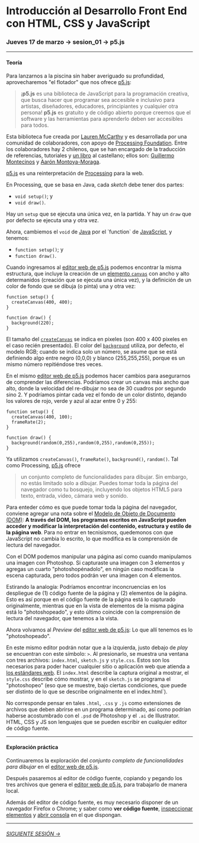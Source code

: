 # Introducción al Desarrollo Front End con HTML, CSS y JavaScript

### Jueves 17 de marzo → sesion_01 → p5.js

- - - - - - - - 

#### Teoría

Para lanzarnos a la piscina sin haber averiguado su profundidad, aprovecharemos "el flotador" que nos ofrece [p5.js](https://p5js.org/es/):

> ¡**p5.js** es una biblioteca de JavaScript para la programación creativa, que busca hacer que programar sea accesible e inclusivo para artistas, diseñadores, educadores, principiantes y cualquier otra persona! **p5.js** es gratuito y de código abierto porque creemos que el software y las herramientas para aprenderlo deben ser accesibles para todos.

Esta biblioteca fue creada por [Lauren McCarthy](http://lauren-mccarthy.com/) y es desarrollada por una comunidad de colaboradores, con apoyo de [Processing Foundation](https://processingfoundation.org/). Entre los colaboradores hay 2 chilenos, que se han encargado de la traducción de referencias, tutoriales y [un libro](https://processingfoundation.press/product/introduccion-a-p5-js/) al castellano; ellos son: [Guillermo Montecinos](https://twitter.com/guillermolooped) y [Aarón Montoya-Moraga](https://twitter.com/montoyamoraga).

[p5.js](https://p5js.org/es/) es una reinterpretación de [Processing](https://processing.org/) para la web. 

En Processing, que se basa en Java, cada *sketch* debe tener dos partes:

- `void setup()`; y 
- `void draw()`. 
 
Hay un `setup` que se ejecuta una única vez, en la partida. Y hay un `draw` que por defecto se ejecuta una y otra vez. 

Ahora, cambiemos el `void` de [Java](https://es.wikipedia.org/wiki/Java_(lenguaje_de_programaci%C3%B3n)) por el `function` de [JavaScript](https://es.wikipedia.org/wiki/JavaScript), y tenemos:

- `function setup()`; y 
- `function draw()`. 

Cuando ingresamos al [editor web de p5.js](https://editor.p5js.org/) podemos encontrar la misma estructura, que incluye la creación de un [elemento `canvas`](https://developer.mozilla.org/es/docs/Web/HTML/Element/canvas) con ancho y alto determanidos (creación que se ejecuta una única vez), y la definición de un color de fondo que se dibuja (o pinta) una y otra vez:

```
function setup() {
  createCanvas(400, 400);
}

function draw() {
  background(220);
}
```

El tamaño del [`createCanvas`](https://p5js.org/es/reference/#/p5/createCanvas) se indica en pixeles (son 400 x 400 pixeles en el caso recién presentado). El color del [`background`](https://p5js.org/es/reference/#/p5/background) utiliza, por defecto, el modelo RGB; cuando se indica solo un número, se asume que se está definiendo algo entre negro (0,0,0) y blanco (255,255,255), porque es un mismo número repitiéndose tres veces.

En el mismo [editor web de p5.js](https://editor.p5js.org/) podemos hacer cambios para asegurarnos de comprender las diferencias. Podríamos crear un canvas más ancho que alto, donde la velocidad del re-dibujar no sea de 30 cuadros por segundo sino 2. Y podríamos pintar cada vez el fondo de un color distinto, dejando los valores de rojo, verde y azul al azar entre 0 y 255:

```
function setup() {
  createCanvas(400, 100);
  frameRate(2);
}

function draw() {
  background(random(0,255),random(0,255),random(0,255));
}
```

Ya utilizamos `createCanvas()`, `frameRate()`, `background()`, `random()`. Tal como Processing, [p5.js](https://p5js.org/es/) ofrece

> un conjunto completo de funcionalidades para dibujar. Sin embargo, no estás limitado solo a dibujar. Puedes tomar toda la página del navegador como tu bosquejo, incluyendo los objetos HTML5 para texto, entrada, video, cámara web y sonido.

Para enteder cómo es que puede tomar toda la página del navegador, conviene agregar una nota sobre el [Modelo de Objeto de Documento (DOM)](https://developer.mozilla.org/es/docs/Glossary/DOM): **A través del DOM, los programas escritos en JavaScript pueden acceder y modificar la interpretación del contenido, estructura y estilo de la página web**. Para no entrar en tecnisismos, quedemonos con que JavaScript no cambia lo escrito, lo que modifica es la comprensión de lectura del navegador. 

Con el DOM podemos manipular una página así como cuando manipulamos una imagen con Photoshop. Si capturaste una imagen con 3 elementos y agregas un cuarto "photoshopénadolo", en ningún caso modificas la escena capturada, pero todos podrán ver una imagen con 4 elementos. 

Estirando la analogía: Podríamos encontrar inconcruencias en los despliegue de (1) código fuente de la página y (2) elementos de la página. Esto es así porque en el código fuente de la página está lo capturado originalmente, mientras que en la vista de elementos de la misma página está lo "photoshopeado", y esto último coincide con la comprensión de lectura del navegador, que tenemos a la vista.

Ahora volvamos al *Preview* del [editor web de p5.js](https://editor.p5js.org/): Lo que allí tenemos es lo "photoshopeado".

En este mismo editor podrán notar que a la izquierda, justo debajo de *play* se encuentran con este símbolo: `>`. Al presionarlo, se muestra una ventana con tres archivos: `index.html`, `sketch.js` y `style.css`. Estos son los necesarios para poder hacer cualquier sitio o aplicación web que atienda a [los estándares web](https://www.w3.org/standards/webdesign/). El `index.html` describe la captura original a mostrar, el `style.css` describe cómo mostrar, y en el `sketch.js` se programa el "photoshopeo" (eso que se muestre, bajo ciertas condiciones, que puede ser distinto de lo que se describe originalmente en el ìndex.html`).

No corresponde pensar en tales `.html`, `.css` y `.js` como extensiones de archivos que deben abrirse en un programa determinado, así como podrían haberse acostumbrado con el `.psd` de Photoshop y el `.ai` de Illustrator. HTML, CSS y JS son lenguajes que se pueden escribir en cualquier editor de código fuente.

- - - - - - - - - - - - -

#### Exploración práctica

Continuaremos la exploración del *conjunto completo de funcionalidades para dibujar* en el [editor web de p5.js](https://editor.p5js.org/). 

Después pasaremos al editor de código fuente, copiando y pegando los tres archivos que genera el [editor web de p5.js](https://editor.p5js.org/), para trabajarlo de manera local.

Además del editor de código fuente, es muy necesario disponer de un navegador Firefox o Chrome; y saber como **ver código fuente**, [inspeccionar elementos](https://support.hostinger.es/es/articles/2333029-como-inspeccionar-los-elementos-del-sitio-web) y [abrir consola](https://transferwise.com/es/help/articles/2954851/como-abrir-la-consola-de-tu-navegador) en el que dispongan.

- - - - - - - 

###### [SIGUIENTE SESIÓN →](https://github.com/profesorfaco/front-end/tree/main/sesion_02)
